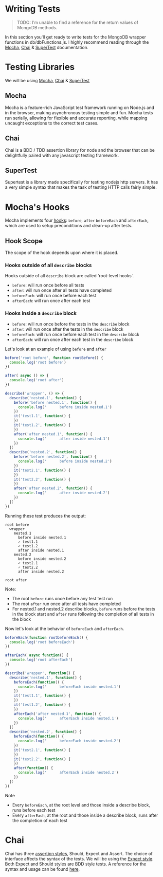 # Writing Tests

> TODO: I'm unable to find a reference for the return values of MongoDB methods.

In this section you'll get ready to write tests for the MongoDB wrapper functions in db/dbFunctions.js. I highly recommend reading through the [Mocha](https://mochajs.org/), [Chai](https://www.chaijs.com/) & [SuperTest](https://www.npmjs.com/package/supertest) documentation.

# Testing Libraries

We will be using [Mocha](https://mochajs.org/), [Chai](https://www.chaijs.com/) & [SuperTest](https://www.npmjs.com/package/supertest)

## Mocha
Mocha is a feature-rich JavaScript test framework running on Node.js and in the browser, making asynchronous testing simple and fun. Mocha tests run serially, allowing for flexible and accurate reporting, while mapping uncaught exceptions to the correct test cases.

## Chai
Chai is a BDD / TDD assertion library for node and the browser that can be delightfully paired with any javascript testing framework.

## SuperTest
Supertest is a library made specifically for testing nodejs http servers. It has a very simple syntax that makes the task of testing HTTP calls fairly simple.

# Mocha's Hooks
Mocha implements four [hooks](https://mochajs.org/#hooks): `before`, `after` `beforeEach` and `afterEach`, which are used to setup preconditions and clean-up after tests.

## Hook Scope
The scope of the hook depends upon where it is placed.

### Hooks outside of all `describe`  blocks
Hooks outside of all `describe` block  are called 'root-level hooks'.
- `before`: will run once before all tests
- `after`: will run once after all tests have completed
- `beforeEach`: will run once before each test
- `afterEach`: will run once after each test

### Hooks inside a `describe` block
- `before`: will run once before the tests in the `describe` block
- `after`: will run once after the tests in the `describe` block
- `beforeEach`: will run once before each test in the `describe` block
- `afterEach`: will run once after each test in the `describe` block

Let's look at an example of using `before` and `after`
```js
before('root before', function rootBefore() {
  console.log('root before')
})

after( async () => {
  console.log('root after')
})

describe('wrapper', () => {
  describe('nested.1', function() {
    before('before nested.1', function() {
      console.log('      before inside nested.1')
    })
    it('test1.1', function() {
    })
    it('test1.2', function() {
    })
    after('after nested.1', function() {
      console.log('      after inside nested.1')
    })
  })
  describe('nested.2', function() {
    before('before nested.2', function() {
      console.log('      before inside nested.2')
    })
    it('test2.1', function() {
    })
    it('test2.2', function() {
    })
    after('after nested.2', function() {
      console.log('      after inside nested.2')
    })
  })
})
```
Running these test produces the output:
```console
root before
  wrapper
    nested.1
      before inside nested.1
      ✓ test1.1
      ✓ test1.2
      after inside nested.1
    nested.2
      before inside nested.2
      ✓ test2.1
      ✓ test2.2
      after inside nested.2

root after
```

Note:
- The root `before` runs once before any test test run
- The root `after` run once after all tests have completed
- For nested.1 and nested.2 describe blocks, `before` runs before the tests in the block start and `after` runs following the completion of all tests in the block

Now let's look at the behavior of `beforeEach` and `afterEach`.
```js
beforeEach(function rootbeforeEach() {
  console.log('root beforeEach')
})

afterEach( async function() {
  console.log('root afterEach')
})

describe('wrapper', function() {
  describe('nested.1', function() {
    beforeEach(function() {
      console.log('      beforeEach inside nested.1')
    })
    it('test1.1', function() {
    })
    it('test1.2', function() {
    })
    afterEach('after nested.1', function() {
      console.log('      afterEach inside nested.1')
    })
  })
  describe('nested.2', function() {
    beforeEach(function() {
      console.log('      beforeEach inside nested.2')
    })
    it('test2.1', function() {
    })
    it('test2.2', function() {
    })
    after(function() {
      console.log('      afterEach inside nested.2')
    })
  })
})

```
Note
- Every `beforeEach`, at the root level and those inside a describe block, runs before each test
- Every `afterEach`, at the root and those inside a describe block, runs after the completion of each test

# Chai
Chai has three [assertion styles](https://www.chaijs.com/guide/styles/), Should, Expect and Assert. The choice of interface affects the syntax of the tests. We will be using the [Expect style](https://www.chaijs.com/guide/styles/#expect). Both Expect and Should styles are BDD style tests. A reference for the syntax and usage can be found [here](https://www.chaijs.com/api/bdd/).



